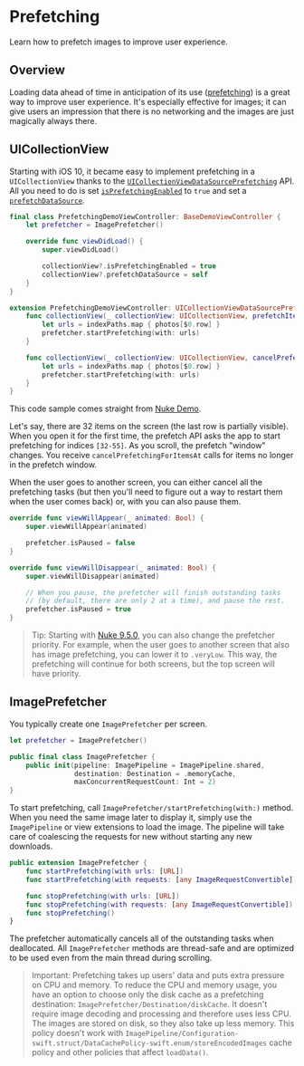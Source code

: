 # Prefetching

Learn how to prefetch images to improve user experience.

## Overview

Loading data ahead of time in anticipation of its use ([prefetching](https://en.wikipedia.org/wiki/Prefetching)) is a great way to improve user experience. It's especially effective for images; it can give users an impression that there is no networking and the images are just magically always there.

## UICollectionView

Starting with iOS 10, it became easy to implement prefetching in a `UICollectionView` thanks to the [`UICollectionViewDataSourcePrefetching`](https://developer.apple.com/documentation/uikit/uicollectionviewdatasourceprefetching) API. All you need to do is set [`isPrefetchingEnabled`](https://developer.apple.com/documentation/uikit/uicollectionview/1771771-isprefetchingenabled) to `true` and set a [`prefetchDataSource`](https://developer.apple.com/documentation/uikit/uicollectionview/1771768-prefetchdatasource).

```swift
final class PrefetchingDemoViewController: BaseDemoViewController {
    let prefetcher = ImagePrefetcher()

    override func viewDidLoad() {
        super.viewDidLoad()

        collectionView?.isPrefetchingEnabled = true
        collectionView?.prefetchDataSource = self
    }
}

extension PrefetchingDemoViewController: UICollectionViewDataSourcePrefetching {
    func collectionView(_ collectionView: UICollectionView, prefetchItemsAt indexPaths: [IndexPath]) {
        let urls = indexPaths.map { photos[$0.row] }
        prefetcher.startPrefetching(with: urls)
    }

    func collectionView(_ collectionView: UICollectionView, cancelPrefetchingForItemsAt indexPaths: [IndexPath]) {
        let urls = indexPaths.map { photos[$0.row] }
        prefetcher.startPrefetching(with: urls)
    }
}
```

This code sample comes straight from [Nuke Demo](https://github.com/kean/NukeDemo).

Let's say, there are 32 items on the screen (the last row is partially visible). When you open it for the first time, the prefetch API asks the app to start prefetching for indices `[32-55]`. As you scroll, the prefetch "window" changes. You receive `cancelPrefetchingForItemsAt` calls for items no longer in the prefetch window.

When the user goes to another screen, you can either cancel all the prefetching tasks (but then you'll need to figure out a way to restart them when the user comes back) or, with you can also pause them.

```swift
override func viewWillAppear(_ animated: Bool) {
    super.viewWillAppear(animated)

    prefetcher.isPaused = false
}

override func viewWillDisappear(_ animated: Bool) {
    super.viewWillDisappear(animated)

    // When you pause, the prefetcher will finish outstanding tasks
    // (by default, there are only 2 at a time), and pause the rest.
    prefetcher.isPaused = true
}
```

> Tip: Starting with [Nuke 9.5.0](https://github.com/kean/Nuke/releases/tag/9.5.0), you can also change the prefetcher priority. For example, when the user goes to another screen that also has image prefetching, you can lower it to `.veryLow`. This way, the prefetching will continue for both screens, but the top screen will have priority.

## ImagePrefetcher
 
You typically create one ``ImagePrefetcher`` per screen.

```swift
let prefetcher = ImagePrefetcher()

public final class ImagePrefetcher {
    public init(pipeline: ImagePipeline = ImagePipeline.shared,
                destination: Destination = .memoryCache,
                maxConcurrentRequestCount: Int = 2)
}
```

To start prefetching, call ``ImagePrefetcher/startPrefetching(with:)`` method. When you need the same image later to display it, simply use the ``ImagePipeline`` or view extensions to load the image. The pipeline will take care of coalescing the requests for new without starting any new downloads.

```swift
public extension ImagePrefetcher {
    func startPrefetching(with urls: [URL])
    func startPrefetching(with requests: [any ImageRequestConvertible])

    func stopPrefetching(with urls: [URL])
    func stopPrefetching(with requests: [any ImageRequestConvertible])
    func stopPrefetching()
}
```

The prefetcher automatically cancels all of the outstanding tasks when deallocated. All ``ImagePrefetcher`` methods are thread-safe and are optimized to be used even from the main thread during scrolling.

> Important: Prefetching takes up users' data and puts extra pressure on CPU and memory. To reduce the CPU and memory usage, you have an option to choose only the disk cache as a prefetching destination: ``ImagePrefetcher/Destination/diskCache``. It doesn't require image decoding and processing and therefore uses less CPU. The images are stored on disk, so they also take up less memory. This policy doesn't work with ``ImagePipeline/Configuration-swift.struct/DataCachePolicy-swift.enum/storeEncodedImages`` cache policy and other policies that affect `loadData()`. 

